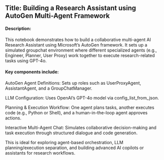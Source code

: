 ## Title: Building a Research Assistant using AutoGen Multi-Agent Framework
#### Description:
This notebook demonstrates how to build a collaborative multi-agent AI Research Assistant using Microsoft’s AutoGen framework. It sets up a simulated groupchat environment where different specialized agents (e.g., Engineer, Planner, User Proxy) work together to execute research-related tasks using GPT-4o.

#### Key components include:

AutoGen Agent Definitions: Sets up roles such as UserProxyAgent, AssistantAgent, and a GroupChatManager.

LLM Configuration: Uses OpenAI’s GPT-4o model via config_list_from_json.

Planning & Execution Workflow: One agent plans tasks, another executes code (e.g., Python or Shell), and a human-in-the-loop agent approves actions.

Interactive Multi-Agent Chat: Simulates collaborative decision-making and task execution through structured dialogue and code generation.

This is ideal for exploring agent-based orchestration, LLM planning/execution separation, and building advanced AI copilots or assistants for research workflows.
